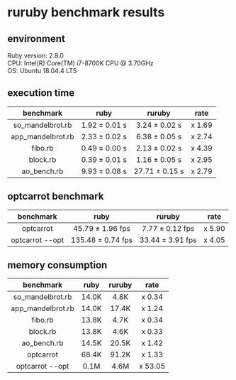 # ruruby benchmark results

## environment

Ruby version: 2.8.0  
CPU: Intel(R) Core(TM) i7-8700K CPU @ 3.70GHz  
OS: Ubuntu 18.04.4 LTS  

## execution time

|     benchmark     |     ruby      |     ruruby     |  rate  |
| :---------------: | :-----------: | :------------: | :----: |
| so_mandelbrot.rb  | 1.92 ± 0.01 s | 3.24 ± 0.02 s  | x 1.69 |
| app_mandelbrot.rb | 2.33 ± 0.02 s | 6.38 ± 0.05 s  | x 2.74 |
|      fibo.rb      | 0.49 ± 0.00 s | 2.13 ± 0.02 s  | x 4.39 |
|     block.rb      | 0.39 ± 0.01 s | 1.16 ± 0.05 s  | x 2.95 |
|    ao_bench.rb    | 9.93 ± 0.08 s | 27.71 ± 0.15 s | x 2.79 |
## optcarrot benchmark

|    benchmark    |       ruby        |      ruruby      |  rate  |
| :-------------: | :---------------: | :--------------: | :----: |
|    optcarrot    | 45.79 ± 1.96 fps  | 7.77 ± 0.12 fps  | x 5.90 |
| optcarrot --opt | 135.48 ± 0.74 fps | 33.44 ± 3.91 fps | x 4.05 |

## memory consumption

|     benchmark     | ruby  | ruruby |  rate   |
| :---------------: | :---: | :----: | :-----: |
| so_mandelbrot.rb  | 14.0K |  4.8K  | x 0.34  |
| app_mandelbrot.rb | 14.0K | 17.4K  | x 1.24  |
|      fibo.rb      | 13.8K |  4.7K  | x 0.34  |
|     block.rb      | 13.8K |  4.6K  | x 0.33  |
|    ao_bench.rb    | 14.5K | 20.5K  | x 1.42  |
|     optcarrot     | 68.4K | 91.2K  | x 1.33  |
|  optcarrot --opt  | 0.1M  |  4.6M  | x 53.05 |
